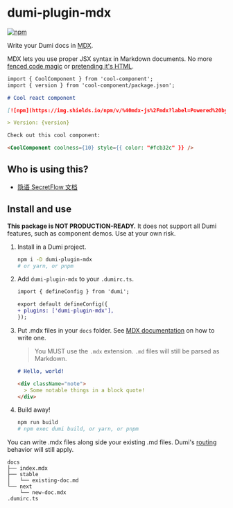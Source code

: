 # dumi-plugin-mdx

[![npm](https://img.shields.io/npm/v/%40mdx-js%2Fmdx?label=Powered%20by%20%40mdx-js%2Fmdx)](https://www.npmjs.com/package/@mdx-js/mdx)

Write your Dumi docs in [MDX](https://mdxjs.com/).

MDX lets you use proper JSX syntax in Markdown documents. No more
[fenced code magic](https://d.umijs.org/guide/write-demo#代码块) or [pretending it's HTML](https://d.umijs.org/theme/global-component#实践与限制).

```md
import { CoolComponent } from 'cool-component';
import { version } from 'cool-component/package.json';

# Cool react component

[![npm](https://img.shields.io/npm/v/%40mdx-js%2Fmdx?label=Powered%20by%20%40mdx-js%2Fmdx)](https://www.npmjs.com/package/@mdx-js/mdx)

> Version: {version}

Check out this cool component:

<CoolComponent coolness={10} style={{ color: "#fcb32c" }} />
```

## Who is using this?

- [隐语 SecretFlow 文档](https://www.secretflow.org.cn/docs/secretflow)

## Install and use

**This package is NOT PRODUCTION-READY.** It does not support all Dumi features, such as
component demos. Use at your own risk.

1. Install in a Dumi project.

   ```bash
   npm i -D dumi-plugin-mdx
   # or yarn, or pnpm
   ```

2. Add `dumi-plugin-mdx` to your `.dumirc.ts`.

   ```diff
   import { defineConfig } from 'dumi';

   export default defineConfig({
   + plugins: ['dumi-plugin-mdx'],
   });
   ```

3. Put .mdx files in your `docs` folder. See [MDX documentation](https://mdxjs.com/docs/what-is-mdx/) on how to write one.

   > You MUST use the `.mdx` extension. `.md` files will still be parsed as Markdown.

   ```md
   # Hello, world!

   <div className="note">
     > Some notable things in a block quote!
   </div>
   ```

4. Build away!

   ```bash
   npm run build
   # npm exec dumi build, or yarn, or pnpm
   ```

You can write .mdx files along side your existing .md files. Dumi's [routing](https://d.umijs.org/guide/conventional-routing) behavior will still apply.

```
docs
├── index.mdx
├── stable
│   └── existing-doc.md
└── next
    └── new-doc.mdx
.dumirc.ts
```
